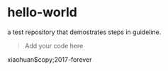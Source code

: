 # hello-world
a test repository that demostrates steps in guideline.

> Add your code here

xiaohuan$copy;2017-forever
